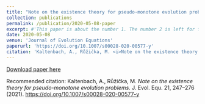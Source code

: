 ```yaml
---
title: "Note on the existence theory for pseudo-monotone evolution problems"
collection: publications
permalink: /publication/2020-05-08-paper
excerpt: #'This paper is about the number 1. The number 2 is left for future work.'
date: 2020-05-08
venue: 'Journal of Evolution Equations'
paperurl: 'https://doi.org/10.1007/s00028-020-00577-y'
citation: 'Kaltenbach, A., Růžička, M. <i>Note on the existence theory for pseudo-monotone evolution problems</i>. J. Evol. Equ. 21, 247–276 (2021). https://doi.org/10.1007/s00028-020-00577-y'
---
```


[Download paper here](https://doi.org/10.1007/s00028-020-00577-y) 

Recommended citation: Kaltenbach, A., Růžička, M. <i>Note on the existence theory for pseudo-monotone evolution problems</i>. J. Evol. Equ. 21, 247–276 (2021). https://doi.org/10.1007/s00028-020-00577-y

